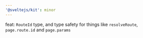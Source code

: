 ```yaml
---
'@sveltejs/kit': minor
---
```


feat: `RouteId` type, and type safety for things like `resolveRoute`, `page.route.id` and `page.params`
